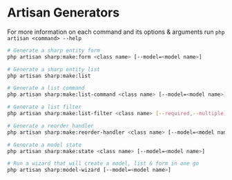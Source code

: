 # Artisan Generators

For more information on each command and its options & arguments run `php artisan <command> --help`

```sh
# Generate a sharp entity form
php artisan sharp:make:form <class name> [--model=<model name>]

# Generate a sharp entity list
php artisan sharp:make:list

# Generate a list command
php artisan sharp:make:list-command <class name> [--model=<model name>]

# Generate a list filter
php artisan sharp:make:list-filter <class name> [--required,--multiple]

# Generate a reorder handler
php artisan sharp:make:reorder-handler <class name> [--model=<model name>]

# Generate a model state
php artisan sharp:make:state <class name> [--model=<model name>]

# Run a wizard that will create a model, list & form in one go
php artisan sharp:model-wizard [--model=<model name>]
```
